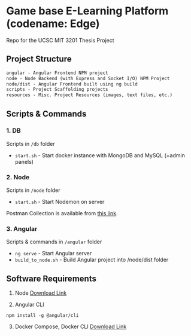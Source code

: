 # Game base E-Learning Platform (codename: Edge)
Repo for the UCSC MIT 3201 Thesis Project

## Project Structure

```txt
angular - Angular Frontend NPM project
node - Node Backend (with Express and Socket I/O) NPM Project
node/dist - Angular Frontend built using ng build
scripts - Project Scaffolding projects
resources - Misc. Project Resources (images, text files, etc.)
```

## Scripts & Commands

### 1. DB
Scripts in `/db` folder

- `start.sh` - Start docker instance with MongoDB and MySQL (+admin panels)

### 2. Node
Scripts in `/node` folder

- `start.sh` - Start Nodemon on server

Postman Collection is available from [this link](https://www.getpostman.com/collections/8eeac3e774c23078aab1).

### 3. Angular
Scripts & commands in `/angular` folder

- `ng serve` - Start Angular server
- `build_to_node.sh` - Build Angular project into /node/dist folder

## Software Requirements

1. Node
[Download Link](https://nodejs.org/en/download/)

2. Angular CLI
```shell
npm install -g @angular/cli
```

3. Docker Compose, Docker CLI
[Download Link](https://docs.docker.com/get-docker/)
